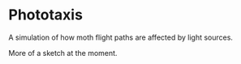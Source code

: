 # Phototaxis

A simulation of how moth flight paths are affected by light sources.

More of a sketch at the moment.
